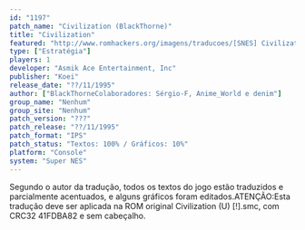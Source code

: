 ```yaml
---
id: "1197"
patch_name: "Civilization (BlackThorne)"
title: "Civilization"
featured: "http://www.romhackers.org/imagens/traducoes/[SNES] Civilization - BlackThorne - 1.png"
type: ["Estratégia"]
players: 1
developer: "Asmik Ace Entertainment, Inc"
publisher: "Koei"
release_date: "??/11/1995"
author: ["BlackThorneColaboradores: Sérgio-F, Anime_World e denim"]
group_name: "Nenhum"
group_site: "Nenhum"
patch_version: "???"
patch_release: "??/11/1995"
patch_format: "IPS"
patch_status: "Textos: 100% / Gráficos: 10%"
platform: "Console"
system: "Super NES"
---
```


Segundo o autor da tradução, todos os textos do jogo estão traduzidos e parcialmente acentuados, e alguns gráficos foram editados.ATENÇÃO:Esta tradução deve ser aplicada na ROM original Civilization (U) [!].smc, com CRC32 41FDBA82 e sem cabeçalho.
